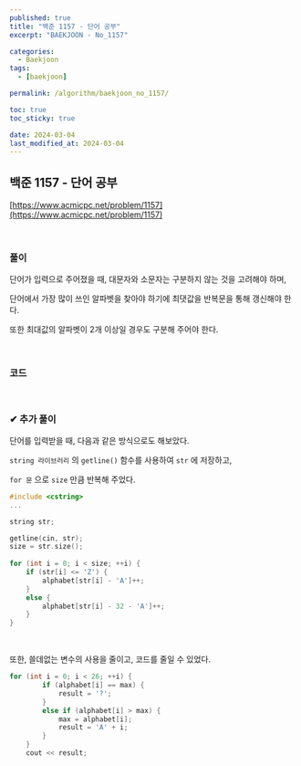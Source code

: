 ```yaml
---
published: true
title: "백준 1157 - 단어 공부"
excerpt: "BAEKJOON - No_1157"

categories:
  - Baekjoon
tags:
  - [baekjoon]

permalink: /algorithm/baekjoon_no_1157/

toc: true
toc_sticky: true

date: 2024-03-04
last_modified_at: 2024-03-04
---
```


## 백준 1157 - 단어 공부

[https://www.acmicpc.net/problem/1157](https://www.acmicpc.net/problem/1157)

<br>

### 풀이

단어가 입력으로 주어졌을 때, 대문자와 소문자는 구분하지 않는 것을 고려해야 하며, <br>

단어에서 가장 많이 쓰인 알파벳을 찾아야 하기에 최댓값을 반복문을 통해 갱신해야 한다. <br>

또한 최대값의 알파벳이 2개 이상일 경우도 구분해 주어야 한다. <br>

<br>

### 코드

<script src="https://gist.github.com/jinwoojwa/abcbe91205966d9721e11a899c33ec06.js"></script>

<br>

### ✔ 추가 풀이

단어를 입력받을 때, 다음과 같은 방식으로도 해보았다. <br>

`string 라이브러리` 의 `getline()` 함수를 사용하여 `str` 에 저장하고, <br>

`for 문` 으로 `size` 만큼 반복해 주었다.

```c++
#include <cstring>
...

string str;

getline(cin, str);
size = str.size();
    
for (int i = 0; i < size; ++i) {
    if (str[i] <= 'Z') {
        alphabet[str[i] - 'A']++;
    }
    else {
        alphabet[str[i] - 32 - 'A']++;
    }
}
```

<br>

또한, 쓸데없는 변수의 사용을 줄이고, 코드를 줄일 수 있었다. <br>

```c++
for (int i = 0; i < 26; ++i) {
        if (alphabet[i] == max) {
            result = '?';
        }
        else if (alphabet[i] > max) {
            max = alphabet[i];
            result = 'A' + i;
        }
    }
    cout << result;
```